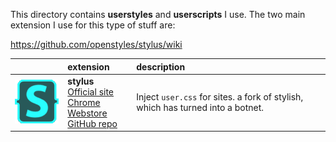 This directory contains **userstyles** and **userscripts** I use. The two main extension I use for this type of stuff are:  

https://github.com/openstyles/stylus/wiki


|   | extension | description |
|:-:|:----------|:------------|
|![](/img/stylusicon.png)|**stylus**</br>[Official site][stylus-site]<br/>[Chrome Webstore][stylus-chrome]<br/>[GitHub repo][stylus-github]| Inject `user.css` for sites. a fork of stylish, which has turned into a botnet. 

[stylus-chrome]: https://chrome.google.com/webstore/detail/stylus/clngdbkpkpeebahjckkjfobafhncgmne (Chrome Webstore)
[stylus-site]: https://add0n.com/stylus.html (Official site)
[stylus-github]: https://github.com/openstyles/stylus/ (GitHub repo)

